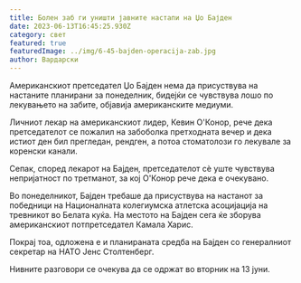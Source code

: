 ```yaml
---
title: Болен заб ги уништи јавните настапи на Џо Бајден
date: 2023-06-13T16:45:25.930Z
category: свет
featured: true
featuredImage: ../img/6-45-bajden-operacija-zab.jpg
author: Вардарски
---
```

Американскиот претседател Џо Бајден нема да присуствува на настаните планирани за понеделник, бидејќи се чувствува лошо по лекувањето на забите, објавија американските медиуми.

Личниот лекар на американскиот лидер, Кевин О'Конор, рече дека претседателот се пожалил на забоболка претходната вечер и дека истиот ден бил прегледан, рендген, а потоа стоматолози го лекувале за коренски канали.

Сепак, според лекарот на Бајден, претседателот сè уште чувствува непријатност по третманот, за кој О'Конор рече дека е очекувано.

Во понеделникот, Бајден требаше да присуствува на настанот за победници на Националната колегиумска атлетска асоцијација на тревникот во Белата куќа. На местото на Бајден сега ќе зборува американскиот потпретседател Камала Харис.

Покрај тоа, одложена е и планираната средба на Бајден со генералниот секретар на НАТО Јенс Столтенберг.

Нивните разговори се очекува да се одржат во вторник на 13 јуни.